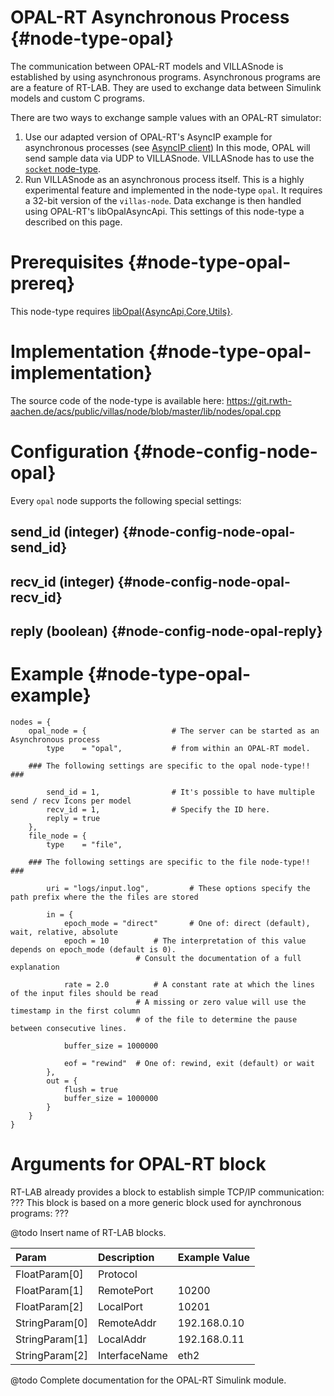 # OPAL-RT Asynchronous Process {#node-type-opal}

The communication between OPAL-RT models and VILLASnode is established by using asynchronous programs.
Asynchronous programs are are a feature of RT-LAB. They are used to exchange data between Simulink models and custom C programs.

There are two ways to exchange sample values with an OPAL-RT simulator:

1. Use our adapted version of OPAL-RT's AsyncIP example for asynchronous processes (see [AsyncIP client](../clients/async_ip.md))
    In this mode, OPAL will send sample data via UDP to VILLASnode. VILLASnode has to use the [`socket` node-type](socket.md).
2. Run VILLASnode as an asynchronous process itself. This is a highly experimental feature and implemented in the node-type `opal`.
    It requires a 32-bit version of the `villas-node`. Data exchange is then handled using OPAL-RT's libOpalAsyncApi.
    This settings of this node-type a described on this page.

# Prerequisites {#node-type-opal-prereq}

This node-type requires [libOpal{AsyncApi,Core,Utils}](https://git.rwth-aachen.de/acs/public/villas/libopal).

# Implementation {#node-type-opal-implementation}

The source code of the node-type is available here:
https://git.rwth-aachen.de/acs/public/villas/node/blob/master/lib/nodes/opal.cpp

# Configuration {#node-config-node-opal}

Every `opal` node supports the following special settings:

## send_id (integer) {#node-config-node-opal-send_id}

## recv_id (integer) {#node-config-node-opal-recv_id}

## reply (boolean) {#node-config-node-opal-reply}

# Example {#node-type-opal-example}

``` url="external/node/etc/examples/nodes/opal.conf" title="node/etc/examples/nodes/opal.conf"
nodes = {
	opal_node = {					# The server can be started as an Asynchronous process
		type	= "opal",			# from within an OPAL-RT model.

	### The following settings are specific to the opal node-type!! ###

		send_id	= 1,				# It's possible to have multiple send / recv Icons per model
		recv_id	= 1,				# Specify the ID here.
		reply = true
	},
	file_node = {
		type	= "file",

	### The following settings are specific to the file node-type!! ###

		uri = "logs/input.log",			# These options specify the path prefix where the the files are stored
		
		in = {
			epoch_mode = "direct"		# One of: direct (default), wait, relative, absolute
			epoch = 10			# The interpretation of this value depends on epoch_mode (default is 0).
							# Consult the documentation of a full explanation

			rate = 2.0			# A constant rate at which the lines of the input files should be read
							# A missing or zero value will use the timestamp in the first column
							# of the file to determine the pause between consecutive lines.
			
			buffer_size = 1000000

			eof = "rewind"	# One of: rewind, exit (default) or wait
		},
		out = {
			flush = true
			buffer_size = 1000000
		}
	}
}
```

# Arguments for OPAL-RT block

RT-LAB already provides a block to establish simple TCP/IP communication: ???
This block is based on a more generic block used for aynchronous programs: ???

@todo Insert name of RT-LAB blocks.

| Param		 | Description   | Example Value  |
| :------------- | :------------ |:-------------- |
| FloatParam[0]	 | Protocol      |                |
| FloatParam[1]  | RemotePort    | 10200          |
| FloatParam[2]  | LocalPort	 | 10201          |
| StringParam[0] | RemoteAddr	 | 192.168.0.10   |
| StringParam[1] | LocalAddr	 | 192.168.0.11   |
| StringParam[2] | InterfaceName | eth2           |

@todo Complete documentation for the OPAL-RT Simulink module.
